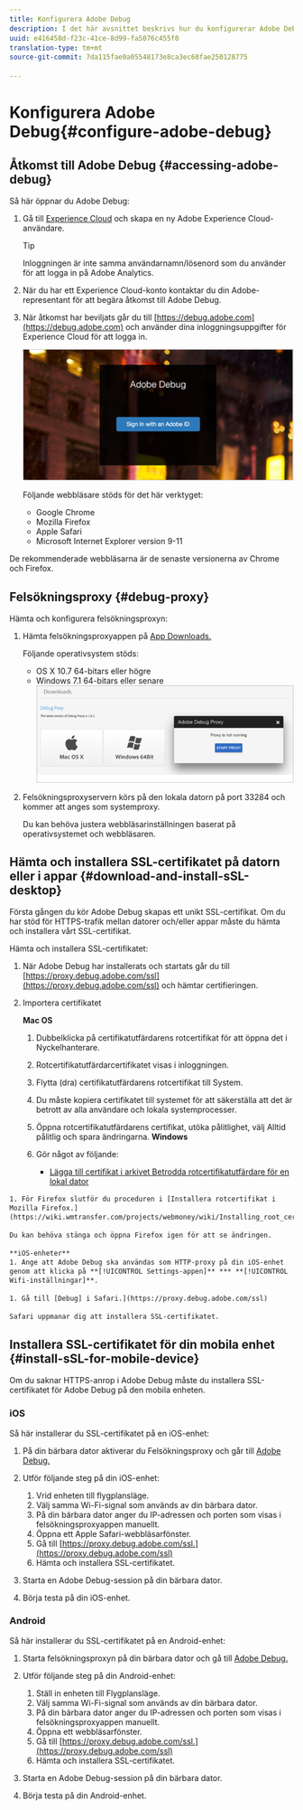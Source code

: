 ```yaml
---
title: Konfigurera Adobe Debug
description: I det här avsnittet beskrivs hur du konfigurerar Adobe Debug, som du kan använda för att felsöka SDK-implementeringar för media.
uuid: e416458d-f23c-41ce-8d99-fa5076c455f0
translation-type: tm+mt
source-git-commit: 7da115fae0a05548173e8ca3ec68fae250128775

---
```



# Konfigurera Adobe Debug{#configure-adobe-debug}

## Åtkomst till Adobe Debug {#accessing-adobe-debug}

Så här öppnar du Adobe Debug:

1. Gå till [Experience Cloud](https://www.marketing.adobe.com) och skapa en ny Adobe Experience Cloud-användare.

   >[!TIP]
   >
   >Inloggningen är inte samma användarnamn/lösenord som du använder för att logga in på Adobe Analytics.

1. När du har ett Experience Cloud-konto kontaktar du din Adobe-representant för att begära åtkomst till Adobe Debug.
1. När åtkomst har beviljats går du till [https://debug.adobe.com](https://debug.adobe.com) och använder dina inloggningsuppgifter för Experience Cloud för att logga in.

   ![](assets/adobe-debug-login.png)

   Följande webbläsare stöds för det här verktyget:
   * Google Chrome
   * Mozilla Firefox
   * Apple Safari
   * Microsoft Internet Explorer version 9-11

De rekommenderade webbläsarna är de senaste versionerna av Chrome och Firefox.

## Felsökningsproxy {#debug-proxy}

Hämta och konfigurera felsökningsproxyn:

1. Hämta felsökningsproxyappen på [App Downloads.](https://debug.adobe.com/#/downloads)

   Följande operativsystem stöds:
   * OS X 10.7 64-bitars eller högre
   * Windows 7.1 64-bitars eller senare
   ![](assets/debug-proxy-app.png)

1. Felsökningsproxyservern körs på den lokala datorn på port 33284 och kommer att anges som systemproxy.

   Du kan behöva justera webbläsarinställningen baserat på operativsystemet och webbläsaren.

## Hämta och installera SSL-certifikatet på datorn eller i appar {#download-and-install-sSL-desktop}

Första gången du kör Adobe Debug skapas ett unikt SSL-certifikat. Om du har stöd för HTTPS-trafik mellan datorer och/eller appar måste du hämta och installera vårt SSL-certifikat.

Hämta och installera SSL-certifikatet:

1. När Adobe Debug har installerats och startats går du till [https://proxy.debug.adobe.com/ssl](https://proxy.debug.adobe.com/ssl) och hämtar certifieringen.
1. Importera certifikatet

   **Mac OS**
   1. Dubbelklicka på certifikatutfärdarens rotcertifikat för att öppna det i Nyckelhanterare.
   1. Rotcertifikatutfärdarcertifikatet visas i inloggningen.
   1. Flytta (dra) certifikatutfärdarens rotcertifikat till System.
   1. Du måste kopiera certifikatet till systemet för att säkerställa att det är betrott av alla användare och lokala systemprocesser.
   1. Öppna rotcertifikatutfärdarens certifikat, utöka pålitlighet, välj Alltid pålitlig och spara ändringarna.
   **Windows**
   1. Gör något av följande:

      * [Lägga till certifikat i arkivet Betrodda rotcertifikatutfärdare för en lokal dator](https://technet.microsoft.com/en-us/library/cc754841.aspx#BKMK_addlocal)
<!--        * [How To Import a Trusted Root Certification Authority In Windows 7/Vista/XP](https://www.sqlservermart.com/HowTo/Windows_Import_Certificate.aspx) You might need to quit and reopen your browser to see the change.
-->

    1. För Firefox slutför du proceduren i [Installera rotcertifikat i Mozilla Firefox.](https://wiki.wmtransfer.com/projects/webmoney/wiki/Installing_root_certificate_in_Mozilla_Firefox)
    
    Du kan behöva stänga och öppna Firefox igen för att se ändringen.
    
    **iOS-enheter**
    1. Ange att Adobe Debug ska användas som HTTP-proxy på din iOS-enhet genom att klicka på **[!UICONTROL Settings-appen]** *** **[!UICONTROL Wifi-inställningar]**.
    
    1. Gå till [Debug] i Safari.](https://proxy.debug.adobe.com/ssl)
    
    Safari uppmanar dig att installera SSL-certifikatet.

## Installera SSL-certifikatet för din mobila enhet {#install-sSL-for-mobile-device}

Om du saknar HTTPS-anrop i Adobe Debug måste du installera SSL-certifikatet för Adobe Debug på den mobila enheten.

### iOS

Så här installerar du SSL-certifikatet på en iOS-enhet:

1. På din bärbara dator aktiverar du Felsökningsproxy och går till [Adobe Debug.](https://debug.adobe.com)
1. Utför följande steg på din iOS-enhet:
   1. Vrid enheten till flygplansläge.
   1. Välj samma Wi-Fi-signal som används av din bärbara dator.
   1. På din bärbara dator anger du IP-adressen och porten som visas i felsökningsproxyappen manuellt.
   1. Öppna ett Apple Safari-webbläsarfönster.
   1. Gå till [https://proxy.debug.adobe.com/ssl.](https://proxy.debug.adobe.com/ssl)
   1. Hämta och installera SSL-certifikatet.

1. Starta en Adobe Debug-session på din bärbara dator.
1. Börja testa på din iOS-enhet.

### Android

Så här installerar du SSL-certifikatet på en Android-enhet:

1. Starta felsökningsproxyn på din bärbara dator och gå till [Adobe Debug.](https://debug.adobe.com)
1. Utför följande steg på din Android-enhet:
   1. Ställ in enheten till Flygplansläge.
   1. Välj samma Wi-Fi-signal som används av din bärbara dator.
   1. På din bärbara dator anger du IP-adressen och porten som visas i felsökningsproxyappen manuellt.
   1. Öppna ett webbläsarfönster.
   1. Gå till [https://proxy.debug.adobe.com/ssl.](https://proxy.debug.adobe.com/ssl)
   1. Hämta och installera SSL-certifikatet.

1. Starta en Adobe Debug-session på din bärbara dator.
1. Börja testa på din Android-enhet.

